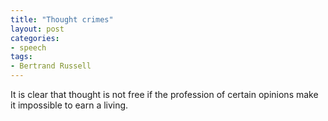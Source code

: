 ```yaml
---
title: "Thought crimes"
layout: post
categories:
- speech
tags:
- Bertrand Russell
---
```


It is clear that thought is not free if the profession of certain opinions make it impossible to earn a living.